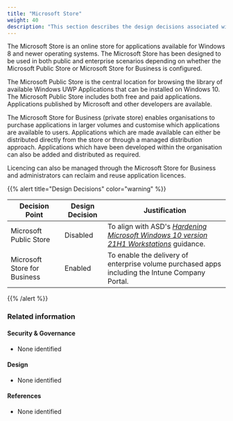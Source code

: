 ```yaml
---
title: "Microsoft Store"
weight: 40
description: "This section describes the design decisions associated with the Microsoft Store on Windows 10 and 11 endpoints configured according to guidance in ASD's Blueprint for Secure Cloud."
---
```


The Microsoft Store is an online store for applications available for Windows 8 and newer operating systems. The Microsoft Store has been designed to be used in both public and enterprise scenarios depending on whether the Microsoft Public Store or Microsoft Store for Business is configured.

The Microsoft Public Store is the central location for browsing the library of available Windows UWP Applications that can be installed on Windows 10. The Microsoft Public Store includes both free and paid applications. Applications published by Microsoft and other developers are available.

The Microsoft Store for Business (private store) enables organisations to purchase applications in larger volumes and customise which applications are available to users. Applications which are made available can either be distributed directly from the store or through a managed distribution approach. Applications which have been developed within the organisation can also be added and distributed as required.

Licencing can also be managed through the Microsoft Store for Business and administrators can reclaim and reuse application licences.

{{% alert title="Design Decisions" color="warning" %}}

| Decision Point               | Design Decision | Justification                                                                                  |
|------------------------------|-----------------|------------------------------------------------------------------------------------------------|
| Microsoft Public Store       | Disabled        | To align with ASD's [*Hardening Microsoft Windows 10 version 21H1 Workstations*](https://www.cyber.gov.au/resources-business-and-government/maintaining-devices-and-systems/system-hardening-and-administration/system-hardening/hardening-microsoft-windows-10-version-21h1-workstations) guidance.                                             |
| Microsoft Store for Business | Enabled         | To enable the delivery of enterprise volume purchased apps including the Intune Company Portal. |

{{% /alert %}}

### Related information

#### Security & Governance

* None identified

#### Design

* None identified

#### References

* None identified